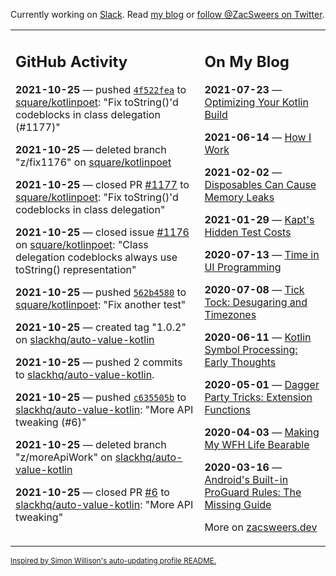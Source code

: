 Currently working on [Slack](https://slack.com/). Read [my blog](https://zacsweers.dev/) or [follow @ZacSweers on Twitter](https://twitter.com/ZacSweers).

<table><tr><td valign="top" width="60%">

## GitHub Activity
<!-- githubActivity starts -->
**2021-10-25** — pushed [`4f522fea`](https://github.com/square/kotlinpoet/commit/4f522fea1f1803e6dffd0e03e98722086fb9248e) to [square/kotlinpoet](https://api.github.com/repos/square/kotlinpoet): "Fix toString()'d codeblocks in class delegation (#1177)"

**2021-10-25** — deleted branch "z/fix1176" on [square/kotlinpoet](https://api.github.com/repos/square/kotlinpoet)

**2021-10-25** — closed PR [#1177](https://api.github.com/repos/square/kotlinpoet/pulls/1177) to [square/kotlinpoet](https://api.github.com/repos/square/kotlinpoet): "Fix toString()'d codeblocks in class delegation"

**2021-10-25** — closed issue [#1176](https://api.github.com/repos/square/kotlinpoet/issues/1176) on [square/kotlinpoet](https://api.github.com/repos/square/kotlinpoet): "Class delegation codeblocks always use toString() representation"

**2021-10-25** — pushed [`562b4580`](https://github.com/square/kotlinpoet/commit/562b458027cf6cc2ebb1255ceece5fb521b48113) to [square/kotlinpoet](https://api.github.com/repos/square/kotlinpoet): "Fix another test"

**2021-10-25** — created tag "1.0.2" on [slackhq/auto-value-kotlin](https://api.github.com/repos/slackhq/auto-value-kotlin)

**2021-10-25** — pushed 2 commits to [slackhq/auto-value-kotlin](https://api.github.com/repos/slackhq/auto-value-kotlin).

**2021-10-25** — pushed [`c635505b`](https://github.com/slackhq/auto-value-kotlin/commit/c635505b789dc007fc528e37967c8c52d4db42a4) to [slackhq/auto-value-kotlin](https://api.github.com/repos/slackhq/auto-value-kotlin): "More API tweaking (#6)"

**2021-10-25** — deleted branch "z/moreApiWork" on [slackhq/auto-value-kotlin](https://api.github.com/repos/slackhq/auto-value-kotlin)

**2021-10-25** — closed PR [#6](https://api.github.com/repos/slackhq/auto-value-kotlin/pulls/6) to [slackhq/auto-value-kotlin](https://api.github.com/repos/slackhq/auto-value-kotlin): "More API tweaking"
<!-- githubActivity ends -->
</td><td valign="top" width="40%">

## On My Blog
<!-- blog starts -->
**2021-07-23** — [Optimizing Your Kotlin Build](https://www.zacsweers.dev/optimizing-your-kotlin-build/)

**2021-06-14** — [How I Work](https://www.zacsweers.dev/how-i-work/)

**2021-02-02** — [Disposables Can Cause Memory Leaks](https://www.zacsweers.dev/disposables-can-cause-memory-leaks/)

**2021-01-29** — [Kapt's Hidden Test Costs](https://www.zacsweers.dev/kapts-hidden-test-costs/)

**2020-07-13** — [Time in UI Programming](https://www.zacsweers.dev/time-in-ui/)

**2020-07-08** — [Tick Tock: Desugaring and Timezones](https://www.zacsweers.dev/ticktock-desugaring-timezones/)

**2020-06-11** — [Kotlin Symbol Processing: Early Thoughts](https://www.zacsweers.dev/kotlin-symbol-processor-early-thoughts/)

**2020-05-01** — [Dagger Party Tricks: Extension Functions](https://www.zacsweers.dev/dagger-party-tricks-extension-functions/)

**2020-04-03** — [Making My WFH Life Bearable](https://www.zacsweers.dev/making-wfh-life-bearable/)

**2020-03-16** — [Android's Built-in ProGuard Rules: The Missing Guide](https://www.zacsweers.dev/android-proguard-rules/)
<!-- blog ends -->
More on [zacsweers.dev](https://zacsweers.dev/)
</td></tr></table>

<sub><a href="https://simonwillison.net/2020/Jul/10/self-updating-profile-readme/">Inspired by Simon Willison's auto-updating profile README.</a></sub>